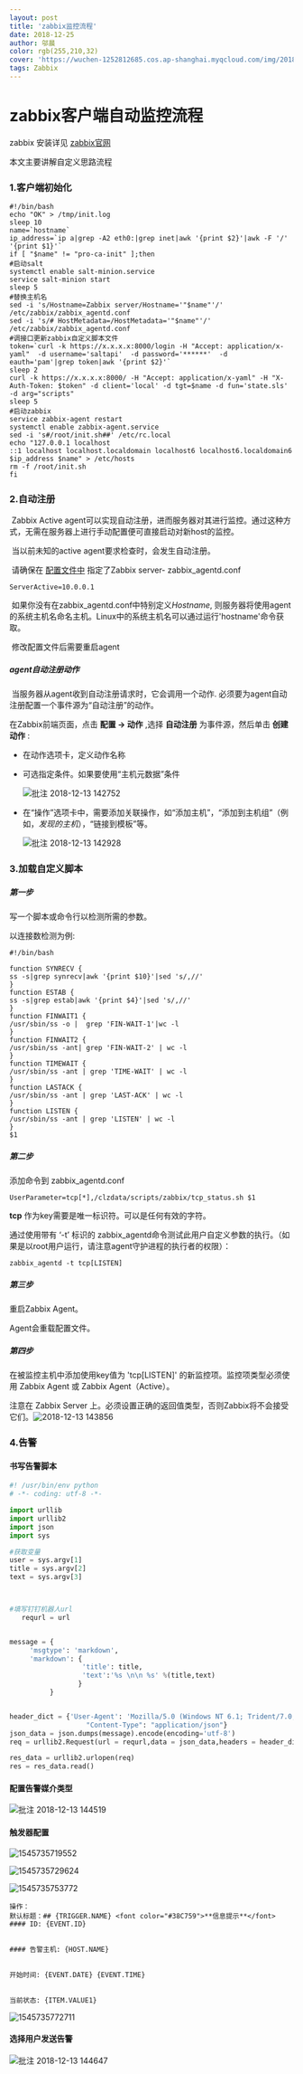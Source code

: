 ```yaml
---
layout: post
title: 'zabbix监控流程'
date: 2018-12-25
author: 邬晨
color: rgb(255,210,32)
cover: 'https://wuchen-1252812685.cos.ap-shanghai.myqcloud.com/img/2018-12-25/Xmas_Tree_Lights_NimiaRF_4K_951127_1080_FF_HD_ZH-CN170829817.jpg'
tags: Zabbix
---
```


# zabbix客户端自动监控流程

zabbix 安装详见 [zabbix官网](https://www.zabbix.com/documentation/current/zh/manual)

本文主要讲解自定义思路流程

### 1.客户端初始化

```shell
#!/bin/bash
echo "OK" > /tmp/init.log
sleep 10
name=`hostname`
ip_address=`ip a|grep -A2 eth0:|grep inet|awk '{print $2}'|awk -F '/' '{print $1}'`
if [ "$name" != "pro-ca-init" ];then
#启动salt
systemctl enable salt-minion.service
service salt-minion start
sleep 5
#替换主机名
sed -i 's/Hostname=Zabbix server/Hostname='"$name"'/' /etc/zabbix/zabbix_agentd.conf
sed -i 's/# HostMetadata=/HostMetadata='"$name"'/' /etc/zabbix/zabbix_agentd.conf
#调接口更新zabbix自定义脚本文件
token=`curl -k https://x.x.x.x:8000/login -H "Accept: application/x-yaml"  -d username='saltapi'  -d password='******'  -d eauth='pam'|grep token|awk '{print $2}'`
sleep 2
curl -k https://x.x.x.x:8000/ -H "Accept: application/x-yaml" -H "X-Auth-Token: $token" -d client='local' -d tgt=$name -d fun='state.sls' -d arg="scripts"
sleep 5
#启动zabbix
service zabbix-agent restart
systemctl enable zabbix-agent.service
sed -i 's#/root/init.sh##' /etc/rc.local
echo "127.0.0.1 localhost
::1 localhost localhost.localdomain localhost6 localhost6.localdomain6
$ip_address $name" > /etc/hosts
rm -f /root/init.sh
fi
```



### 2.自动注册

​        Zabbix Active agent可以实现自动注册，进而服务器对其进行监控。通过这种方式，无需在服务器上进行手动配置便可直接启动对新host的监控。

​        当以前未知的active agent要求检查时，会发生自动注册。

​        请确保在 [配置文件中](https://www.zabbix.com/documentation/current/manual/appendix/config/zabbix_agentd) 指定了Zabbix server- zabbix_agentd.conf

```
ServerActive=10.0.0.1
```

​        如果你没有在zabbix_agentd.conf中特别定义*Hostname*, 则服务器将使用agent的系统主机名命名主机。Linux中的系统主机名可以通过运行'hostname'命令获取。

​        修改配置文件后需要重启agent

##### agent自动注册动作

​        当服务器从agent收到自动注册请求时，它会调用一个动作. 必须要为agent自动注册配置一个事件源为“自动注册”的动作。

在Zabbix前端页面，点击 **配置 → 动作** ,选择 **自动注册** 为事件源，然后单击  **创建动作** :

- 在动作选项卡，定义动作名称

- 可选指定条件。如果要使用“主机元数据”条件

  ![批注 2018-12-13 142752](https://wuchen-1252812685.cos.ap-shanghai.myqcloud.com/img/2018-12-25/2018-12-13142752.jpg)

- 在“操作”选项卡中，需要添加关联操作，如“添加主机”，“添加到主机组”（例如，*发现的主机*），“链接到模板”等。

  ![批注 2018-12-13 142928](https://wuchen-1252812685.cos.ap-shanghai.myqcloud.com/img/2018-12-25/2018-12-13142928.jpg)

### 3.加载自定义脚本

##### 第一步

写一个脚本或命令行以检测所需的参数。

以连接数检测为例:

```shell
#!/bin/bash

function SYNRECV { 
ss -s|grep synrecv|awk '{print $10}'|sed 's/,//'
} 
function ESTAB { 
ss -s|grep estab|awk '{print $4}'|sed 's/,//'
} 
function FINWAIT1 { 
/usr/sbin/ss -o |  grep 'FIN-WAIT-1'|wc -l
} 
function FINWAIT2 { 
/usr/sbin/ss -ant| grep 'FIN-WAIT-2' | wc -l
} 
function TIMEWAIT { 
/usr/sbin/ss -ant | grep 'TIME-WAIT' | wc -l
} 
function LASTACK { 
/usr/sbin/ss -ant | grep 'LAST-ACK' | wc -l
} 
function LISTEN { 
/usr/sbin/ss -ant | grep 'LISTEN' | wc -l
} 
$1
```



##### 第二步

添加命令到 zabbix_agentd.conf

```shell
UserParameter=tcp[*],/clzdata/scripts/zabbix/tcp_status.sh $1
```

**tcp** 作为key需要是唯一标识符。可以是任何有效的字符。

通过使用带有 ‘-t’ 标识的 zabbix_agentd命令测试此用户自定义参数的执行。（如果是以root用户运行，请注意agent守护进程的执行者的权限）：

```
zabbix_agentd -t tcp[LISTEN]
```

##### 第三步

重启Zabbix Agent。

Agent会重载配置文件。

##### 第四步

在被监控主机中添加使用key值为 'tcp[LISTEN]' 的新监控项。监控项类型必须使用 Zabbix Agent 或 Zabbix Agent（Active）。

注意在 Zabbix Server 上。必须设置正确的返回值类型，否则Zabbix将不会接受它们。![2018-12-13 143856](https://wuchen-1252812685.cos.ap-shanghai.myqcloud.com/img/2018-12-25/2018-12-13143856.jpg)

### 4.告警

#### 书写告警脚本

```python
#! /usr/bin/env python
# -*- coding: utf-8 -*-

import urllib
import urllib2
import json
import sys

#获取变量
user = sys.argv[1]
title = sys.argv[2]
text = sys.argv[3]



#填写钉钉机器人url
   requrl = url


message = {
     'msgtype': 'markdown',
     'markdown': {
                  'title': title,
                  'text':'%s \n\n %s' %(title,text)
                 }
          }


header_dict = {'User-Agent': 'Mozilla/5.0 (Windows NT 6.1; Trident/7.0; rv:11.0) like Gecko',
                   "Content-Type": "application/json"}
json_data = json.dumps(message).encode(encoding='utf-8')
req = urllib2.Request(url = requrl,data = json_data,headers = header_dict)

res_data = urllib2.urlopen(req)
res = res_data.read()

```



#### 配置告警媒介类型

![批注 2018-12-13 144519](https://wuchen-1252812685.cos.ap-shanghai.myqcloud.com/img/2018-12-25/2018-12-13144519.jpg)



#### 触发器配置

![1545735719552](https://wuchen-1252812685.cos.ap-shanghai.myqcloud.com/img/2018-12-25/1545735719552.png)

![1545735729624](https://wuchen-1252812685.cos.ap-shanghai.myqcloud.com/img/2018-12-25/1545735729624.png)

![1545735753772](https://wuchen-1252812685.cos.ap-shanghai.myqcloud.com/img/2018-12-25/1545735753772.png)

```
操作：
默认标题：## {TRIGGER.NAME} <font color="#38C759">**信息提示**</font>
#### ID: {EVENT.ID}


#### 告警主机: {HOST.NAME}   


开始时间: {EVENT.DATE} {EVENT.TIME}


当前状态: {ITEM.VALUE1}
```

![1545735772711](https://wuchen-1252812685.cos.ap-shanghai.myqcloud.com/img/2018-12-25/1545735772711.png)

#### 选择用户发送告警

![批注 2018-12-13 144647](https://wuchen-1252812685.cos.ap-shanghai.myqcloud.com/img/2018-12-25/2018-12-13144647.jpg)





